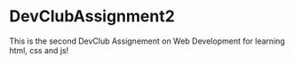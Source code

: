 # DevClubAssignment2
This is the second DevClub Assignement on Web Development for learning html, css and js!
